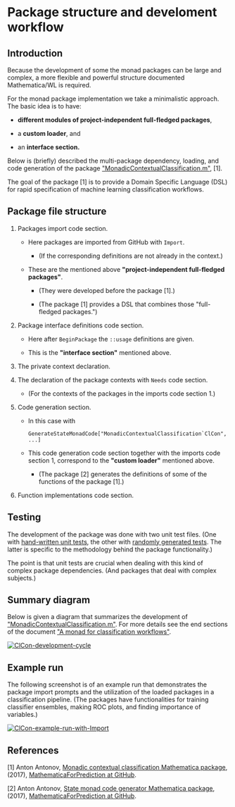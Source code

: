 # Package structure and develoment workflow

## Introduction

Because the development of some the monad packages can be large and complex, 
a more flexible and powerful structure documented Mathematica/WL is required. 

For the monad package implementation we take a minimalistic approach. 
The basic idea is to have:
 
 - **different modules of project-independent full-fledged packages**,
 
 - a **custom loader**, and
 
 - an **interface section.**

Below is (briefly) described the multi-package dependency, loading, and code generation of the package ["MonadicContextualClassification.m"](https://github.com/antononcube/MathematicaForPrediction/blob/master/MonadicProgramming/MonadicContextualClassification.m), \[1\].

The goal of the package \[1\] is to provide a Domain Specific Language (DSL) for rapid specification of machine learning classification workflows. 

## Package file structure

1. Packages import code section.

   - Here packages are imported from GitHub with `Import`. 

     + (If the corresponding definitions are not already in the context.)
 
   - These are the mentioned above **"project-independent full-fledged packages"**.

     + (They were developed before the package \[1\].)

     + (The package \[1\] provides a DSL that combines those "full-fledged packages.")

2. Package interface definitions code section.

   - Here after `BeginPackage` the `::usage` definitions are given.

   - This is the **"interface section"** mentioned above.

3. The private context declaration.

4. The declaration of the package contexts with `Needs` code section.

   - (For the contexts of the packages in the imports code section 1.)

5. Code generation section.

   - In this case with    
`` GenerateStateMonadCode["MonadicContextualClassification`ClCon",...]`` 

   - This code generation code section together with the imports code section 1, 
      correspond to the **"custom loader"** mentioned above. 

     + (The package \[2\] generates the definitions of some of the functions of the package \[1\].)

6. Function implementations code section.

## Testing

The development of the package was done with two unit test files. (One with [hand-written unit tests](https://github.com/antononcube/MathematicaForPrediction/blob/master/UnitTests/MonadicContextualClassification-Unit-Tests.wlt), the other with [randomly generated tests](https://github.com/antononcube/MathematicaForPrediction/blob/master/UnitTests/MonadicContextualClassificationRandomPipelinesUnitTests.m). The latter is specific to the methodology behind the package functionality.) 

The point is that unit tests are crucial when dealing with this kind of complex package dependencies. (And packages that deal with complex subjects.)


## Summary diagram

Below is given a diagram that summarizes the development of ["MonadicContextualClassification.m"](https://github.com/antononcube/MathematicaForPrediction/blob/master/MonadicProgramming/MonadicContextualClassification.m). For more details see the end sections of the document ["A monad for classification workflows"](https://github.com/antononcube/MathematicaForPrediction/blob/master/MarkdownDocuments/A-monad-for-classification-workflows.md).

[![ClCon-development-cycle](https://i.imgur.com/hmMPfCrh.png)](https://i.imgur.com/hmMPfCr.png)

## Example run 

The following screenshot is of an example run that demonstrates the package import prompts and the utilization of the loaded packages in a classification pipeline. (The packages have functionalities for training classifier ensembles, making ROC plots, and finding importance of variables.)

[![ClCon-example-run-with-Import](https://imgur.com/X2Nephgh.png)](https://imgur.com/X2Nephg.png)

## References

\[1\] Anton Antonov, [Monadic contextual classification Mathematica package](https://github.com/antononcube/MathematicaForPrediction/blob/master/MonadicProgramming/MonadicContextualClassification.m), (2017), [MathematicaForPrediction at GitHub](https://github.com/antononcube/MathematicaForPrediction/).

\[2\] Anton Antonov, [State monad code generator Mathematica package](https://github.com/antononcube/MathematicaForPrediction/blob/master/MonadicProgramming/StateMonadCodeGenerator.m), (2017), [MathematicaForPrediction at GitHub](https://github.com/antononcube/MathematicaForPrediction/).
